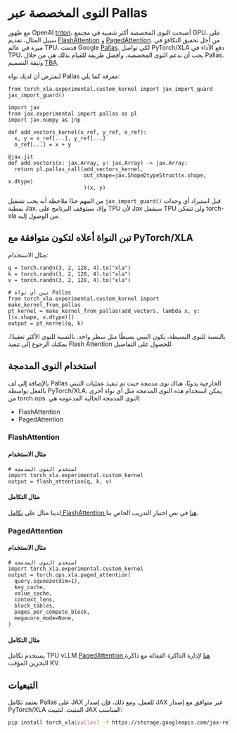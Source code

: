 # النوى المخصصة عبر Pallas
مع ظهور OpenAI [triton](https://openai.com/research/triton)، أصبحت النوى المخصصة أكثر شعبية في مجتمع GPU، على سبيل المثال، تقديم [FlashAttention](https://github.com/Dao-AILab/flash-attention) و [PagedAttention](https://blog.vllm.ai/2023/06/20/vllm.html). من أجل تحقيق التكافؤ في ميزة في عالم TPU، قدمت Google [Pallas](https://jax.readthedocs.io/en/latest/pallas/index.html). لكي تواصل PyTorch/XLA دفع الأداء في TPU، يجب أن ندعم النوى المخصصة، وأفضل طريقة للقيام بذلك هي من خلال Pallas. وثيقة التصميم [TBA]().

لنفترض أن لديك نواة Pallas معرفة كما يلي:

```python3
from torch_xla.experimental.custom_kernel import jax_import_guard
jax_import_guard()

import jax
from jax.experimental import pallas as pl
import jax.numpy as jnp

def add_vectors_kernel(x_ref, y_ref, o_ref):
  x, y = x_ref[...], y_ref[...]
  o_ref[...] = x + y

@jax.jit
def add_vectors(x: jax.Array, y: jax.Array) -> jax.Array:
  return pl.pallas_call(add_vectors_kernel,
                        out_shape=jax.ShapeDtypeStruct(x.shape, x.dtype)
                        )(x, y)
```

من المهم جدًا ملاحظة أنه يجب تشغيل `jax_import_guard()` قبل استيراد أي وحدات نمطية Jax. وإلا، سيتوقف البرنامج على TPU لأن Jax سيقفل TPU ولن تتمكن torch-xla من الوصول إليه.

## تبن النواة أعلاه لتكون متوافقة مع PyTorch/XLA

مثال الاستخدام:

```python3
q = torch.randn(3, 2, 128, 4).to("xla")
k = torch.randn(3, 2, 128, 4).to("xla")
v = torch.randn(3, 2, 128, 4).to("xla")

# تبن أي نواة Pallas
from torch_xla.experimental.custom_kernel import make_kernel_from_pallas
pt_kernel = make_kernel_from_pallas(add_vectors, lambda x, y: [(x.shape, x.dtype)])
output = pt_kernel(q, k)
```

بالنسبة للنوى البسيطة، يكون التبني بسيطًا مثل سطر واحد. بالنسبة للنوى الأكثر تعقيدًا، يمكنك الرجوع إلى تنفيذ Flash Attention للحصول على التفاصيل.

## استخدام النوى المدمجة
بالإضافة إلى لف Pallas الخارجية يدويًا، هناك نوى مدمجة حيث تم تنفيذ عمليات التبني بالفعل بواسطة PyTorch/XLA. يمكن استخدام هذه النوى المدمجة مثل أي نواة أخرى من torch.ops. النوى المدمجة الحالية المدعومة هي:

- FlashAttention
- PagedAttention

### FlashAttention

#### مثال الاستخدام

```python3
# استخدم النوى المدمجة
import torch_xla.experimental.custom_kernel
output = flash_attention(q, k, v)
```

#### مثال التكامل

لدينا مثال على [تكامل FlashAttention هنا](https://github.com/pytorch/xla/blob/master/examples/flash_attention/train_decoder_only_flash_attention.py) في نص اختبار التدريب الخاص بنا.

### PagedAttention

#### مثال الاستخدام

```python3
# استخدم النوى المدمجة
import torch_xla.experimental.custom_kernel
output = torch.ops.xla.paged_attention(
  query.squeeze(dim=1),
  key_cache,
  value_cache,
  context_lens,
  block_tables,
  pages_per_compute_block,
  megacore_mode=None,
)
```

#### مثال التكامل

يستخدم تكامل TPU vLLM [PagedAttention هنا](https://github.com/vllm-project/vllm/blob/f5e1bf5d44877149eaabf9c04379a4e14a023145/vllm/attention/backends/pallas.py#L194) لإدارة الذاكرة الفعالة مع ذاكرة التخزين المؤقت KV.

## التبعيات

يعتمد تكامل Pallas على JAX للعمل. ومع ذلك، فإن إصدار JAX غير متوافق مع إصدار PyTorch/XLA المثبت. لتثبيت JAX المناسب:

```bash
pip install torch_xla[pallas] -f https://storage.googleapis.com/jax-releases/jax_nightly_releases.html -f https://storage.googleapis.com/jax-releases/jaxlib_nightly_releases.html
```